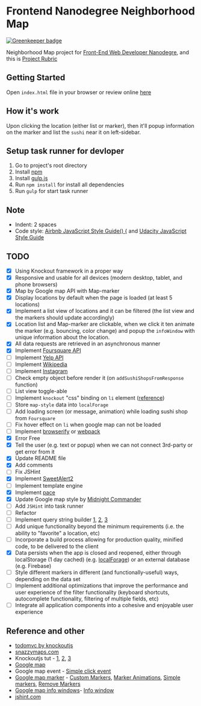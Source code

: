 # Frontend Nanodegree Neighborhood Map

[![Greenkeeper badge](https://badges.greenkeeper.io/jojoee/frontend-nanodegree-neighborhood-map.svg)](https://greenkeeper.io/)

Neighborhood Map project for [Front-End Web Developer Nanodegre](https://www.udacity.com/course/front-end-web-developer-nanodegree--nd001), and this is [Project Rubric](https://review.udacity.com/#!/projects/2711658591/rubric)

## Getting Started
Open `index.html` file in your browser or review online [here](http://jojoee.github.io/frontend-nanodegree-neighborhood-map/)

## How it's work
Upon clicking the location (either list or marker), then it'll popup information on the marker and list the `sushi` near it on left-sidebar.

## Setup task runner for devloper
1. Go to project's root directory
2. Install [npm](http://blog.npmjs.org/post/85484771375/how-to-install-npm)
2. Install [gulp.js](https://github.com/gulpjs/gulp/blob/master/docs/getting-started.md)
3. Run `npm install` for install all dependencies
4. Run `gulp` for start task runner

## Note
- Indent: 2 spaces
- Code style: [Airbnb JavaScript Style Guide() {](https://github.com/airbnb/javascript) and [Udacity JavaScript Style Guide](http://udacity.github.io/frontend-nanodegree-styleguide/javascript.html)

## TODO
- [x] Using Knockout framework in a proper way
- [x] Responsive and usable for all devices (modern desktop, tablet, and phone browsers)
- [x] Map by Google map API with Map-marker
- [x] Display locations by default when the page is loaded (at least 5 locations)
- [x] Implement a list view of locations and it can be filtered (the list view and the markers should update accordingly)
- [x] Location list and Map-marker are clickable, when we click it ten animate the marker (e.g. bouncing, color change) and popup the `infoWindow` with unique information about the location.
- [x] All data requests are retrieved in an asynchronous manner
- [x] Implement [Foursquare API](https://developer.foursquare.com/start)
- [ ] Implement [Yelp API](https://www.yelp.com/developers/documentation/v2/overview)
- [ ] Implement [Wikipedia](https://www.mediawiki.org/wiki/API:Main_page)
- [ ] Implement [Instagram](https://www.instagram.com/developer/)
- [ ] Check empty object before render it (on `addSushiShopsFromResponse` function)
- [ ] List view toggle-able
- [ ] Implement `knockout` "css" binding on `li` element ([reference](http://knockoutjs.com/documentation/css-binding.html))
- [ ] Store `map-style` data into `localForage`
- [ ] Add loading screen (or message, animation) while loading sushi shop from `Foursquare`
- [ ] Fix hover effect on `li` when google map can not be loaded
- [ ] Implement [browserify](http://browserify.org/) or [webpack](https://webpack.github.io/)
- [x] Error Free
- [x] Tell the user (e.g. text or popup) when we can not connect 3rd-party or get error from it
- [x] Update README file
- [x] Add comments
- [ ] Fix JSHint
- [x] Implement [SweetAlert2](http://limonte.github.io/sweetalert2/)
- [ ] Implement template engine
- [x] Implement [pace](http://github.hubspot.com/pace/docs/welcome/)
- [x] Update Google map style by [Midnight Commander](https://snazzymaps.com/style/2/midnight-commander)
- [ ] Add `JSHint` into task runner
- [ ] Refactor
- [ ] Implement query string builder [1](http://stackoverflow.com/questions/316781/how-to-build-query-string-with-javascript), [2](http://stackoverflow.com/questions/111529/create-query-parameters-in-javascript), [3](http://stackoverflow.com/questions/1714786/querystring-encoding-of-a-javascript-object)
- [ ] Add unique functionality beyond the minimum requirements (i.e. the ability to "favorite" a location, etc)
- [ ] Incorporate a build process allowing for production quality, minified code, to be delivered to the client
- [x] Data persists when the app is closed and reopened, either through localStorage (1 day cached) (e.g. [localForage](https://mozilla.github.io/localForage/)) or an external database (e.g. Firebase)
- [ ] Style different markers in different (and functionally-useful) ways, depending on the data set
- [ ] Implement additional optimizations that improve the performance and user experience of the filter functionality (keyboard shortcuts, autocomplete functionality, filtering of multiple fields, etc)
- [ ] Integrate all application components into a cohesive and enjoyable user experience

## Reference and other
- [todomvc by knockoutjs](http://todomvc.com/examples/knockoutjs/)
- [snazzymaps.com](snazzymaps.com)
- Knockoutjs tut - [1](http://jsfiddle.net/rniemeyer/LkqTU/), [2](http://learn.knockoutjs.com/), [3](http://knockoutjs.com/documentation/introduction.html)
- [Google map](https://developers.google.com/maps/documentation/javascript/reference)
- Google map event - [Simple click event](https://developers.google.com/maps/documentation/javascript/examples/event-simple)
- [Google map marker](https://developers.google.com/maps/documentation/javascript/markers) - [Custom Markers](https://developers.google.com/maps/tutorials/customizing/custom-markers), [Marker Animations](https://developers.google.com/maps/documentation/javascript/examples/marker-animations), [Simple markers](https://developers.google.com/maps/documentation/javascript/examples/marker-simple), [Remove Markers](https://developers.google.com/maps/documentation/javascript/examples/marker-remove)
- [Google map info windows](https://developers.google.com/maps/documentation/javascript/infowindows)- [Info window](https://developers.google.com/maps/documentation/javascript/examples/infowindow-simple)
- [jshint.com](http://jshint.com/)
